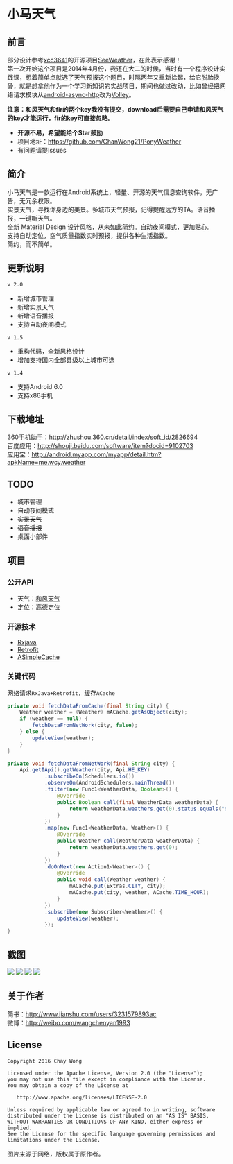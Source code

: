 # 小马天气

## 前言
部分设计参考[xcc3641](https://github.com/xcc3641)的开源项目[SeeWeather](https://github.com/xcc3641/SeeWeather)，在此表示感谢！<br>
第一次开始这个项目是2014年4月份，我还在大二的时候，当时有一个程序设计实践课，想着简单点就选了天气预报这个题目，时隔两年又重新拾起，给它脱胎换骨，就是想拿他作为一个学习新知识的实战项目，期间也做过改动，比如曾经把网络请求模块从[android-async-http](https://github.com/loopj/android-async-http)改为[Volley](https://android.googlesource.com/platform/frameworks/volley)。

**注意：和风天气和fir的两个key我没有提交，download后需要自己申请和风天气的key才能运行，fir的key可直接忽略。**

* **开源不易，希望能给个Star鼓励** 
* 项目地址：https://github.com/ChanWong21/PonyWeather
* 有问题请提Issues

## 简介
小马天气是一款运行在Android系统上，轻量、开源的天气信息查询软件，无广告，无冗余权限。<br>
实景天气，寻找你身边的美景。多城市天气预报，记得提醒远方的TA。语音播报，一键听天气。<br>
全新 Material Design 设计风格，从未如此简约。自动夜间模式，更加贴心。<br>
支持自动定位，空气质量指数实时预报，提供各种生活指数。<br>
简约，而不简单。

## 更新说明
`v 2.0`
* 新增城市管理
* 新增实景天气
* 新增语音播报
* 支持自动夜间模式

`v 1.5`
* 重构代码，全新风格设计
* 增加支持国内全部县级以上城市可选

`v 1.4`
* 支持Android 6.0
* 支持x86手机

## 下载地址
360手机助手：http://zhushou.360.cn/detail/index/soft_id/2826694<br>
百度应用：http://shouji.baidu.com/software/item?docid=9102703<br>
应用宝：http://android.myapp.com/myapp/detail.htm?apkName=me.wcy.weather

## TODO
* ~~城市管理~~
* ~~自动夜间模式~~
* ~~实景天气~~
* ~~语音播报~~
* 桌面小部件

## 项目
### 公开API
* 天气：[和风天气](http://www.heweather.com/)
* 定位：[高德定位](http://lbs.amap.com/api/android-location-sdk/)

### 开源技术
* [Rxjava](https://github.com/ReactiveX/RxJava)
* [Retrofit](https://github.com/square/retrofit)
* [ASimpleCache](https://github.com/yangfuhai/ASimpleCache)

### 关键代码
网络请求`RxJava+Retrofit`，缓存`ACache`
```java
private void fetchDataFromCache(final String city) {
    Weather weather = (Weather) mACache.getAsObject(city);
    if (weather == null) {
        fetchDataFromNetWork(city, false);
    } else {
        updateView(weather);
    }
}

private void fetchDataFromNetWork(final String city) {
    Api.getIApi().getWeather(city, Api.HE_KEY)
            .subscribeOn(Schedulers.io())
            .observeOn(AndroidSchedulers.mainThread())
            .filter(new Func1<WeatherData, Boolean>() {
                @Override
                public Boolean call(final WeatherData weatherData) {
                    return weatherData.weathers.get(0).status.equals("ok");
                }
            })
            .map(new Func1<WeatherData, Weather>() {
                @Override
                public Weather call(WeatherData weatherData) {
                    return weatherData.weathers.get(0);
                }
            })
            .doOnNext(new Action1<Weather>() {
                @Override
                public void call(Weather weather) {
                    mACache.put(Extras.CITY, city);
                    mACache.put(city, weather, ACache.TIME_HOUR);
                }
            })
            .subscribe(new Subscriber<Weather>() {
                updateView(weather);
            });
}
```

## 截图
![](https://raw.githubusercontent.com/ChanWong21/PonyWeather/master/art/screenshot_01.jpg)
![](https://raw.githubusercontent.com/ChanWong21/PonyWeather/master/art/screenshot_02.jpg)
![](https://raw.githubusercontent.com/ChanWong21/PonyWeather/master/art/screenshot_03.jpg)
![](https://raw.githubusercontent.com/ChanWong21/PonyWeather/master/art/screenshot_04.jpg)

## 关于作者
简书：http://www.jianshu.com/users/3231579893ac<br>
微博：http://weibo.com/wangchenyan1993

## License

    Copyright 2016 Chay Wong

    Licensed under the Apache License, Version 2.0 (the "License");
    you may not use this file except in compliance with the License.
    You may obtain a copy of the License at

       http://www.apache.org/licenses/LICENSE-2.0

    Unless required by applicable law or agreed to in writing, software
    distributed under the License is distributed on an "AS IS" BASIS,
    WITHOUT WARRANTIES OR CONDITIONS OF ANY KIND, either express or implied.
    See the License for the specific language governing permissions and
    limitations under the License.

图片来源于网络，版权属于原作者。
